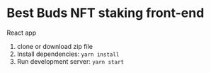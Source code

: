 # Best Buds NFT staking front-end

React app

1. clone or download zip file
2. Install dependencies: `yarn install`
3. Run development server: `yarn start`
